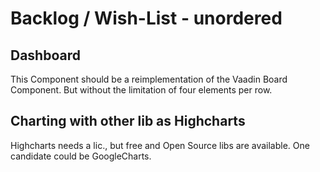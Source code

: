 # Backlog / Wish-List - unordered

## Dashboard
This Component should be a reimplementation of the Vaadin Board Component.
But without the limitation of four elements per row.

## Charting with other lib as Highcharts
Highcharts needs a lic., but free and Open Source libs are available.
One candidate could be GoogleCharts.

## 